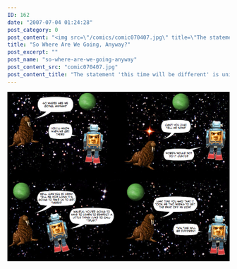 ```yaml
---
ID: 162
date: "2007-07-04 01:24:28"
post_category: 0
post_content: "<img src=\"/comics/comic070407.jpg\" title=\"The statement 'this time will be different' is universally defensible\">/>"
title: "So Where Are We Going, Anyway?"
post_excerpt: ""
post_name: "so-where-are-we-going-anyway"
post_content_src: "comic070407.jpg"
post_content_title: "The statement 'this time will be different' is universally defensible"
---
```



[![The statement 'this time will be different' is universally defensible](/comics-hi-res/comic070407.jpg)](/comics-hi-res/comic070407.jpg "The statement 'this time will be different' is universally defensible")

